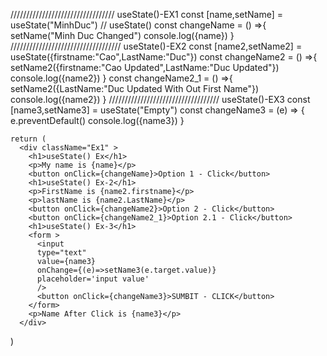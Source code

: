 ///////////////////////////////// useState()-EX1
const [name,setName] = useState("MinhDuc") // useState()
const changeName = () =>{
setName("Minh Duc Changed")
console.log({name})
}
/////////////////////////////////// useState()-EX2
const [name2,setName2] = useState({firstname:"Cao",LastName:"Duc"})
const changeName2 = () =>{
setName2({firstname:"Cao Updated",LastName:"Duc Updated"})
console.log({name2})
}
const changeName2_1 = () =>{
setName2({LastName:"Duc Updated With Out First Name"})
console.log({name2})
}
/////////////////////////////////// useState()-EX3
const [name3,setName3] = useState("Empty")
const changeName3 = (e) => {
e.preventDefault()
console.log({name3})
}

    return (
      <div className="Ex1" >
        <h1>useState() Ex</h1>
        <p>My name is {name}</p>
        <button onClick={changeName}>Option 1 - Click</button>
        <h1>useState() Ex-2</h1>
        <p>FirstName is {name2.firstname}</p>
        <p>lastName is {name2.LastName}</p>
        <button onClick={changeName2}>Option 2 - Click</button>
        <button onClick={changeName2_1}>Option 2.1 - Click</button>
        <h1>useState() Ex-3</h1>
        <form >
          <input
          type="text"
          value={name3}
          onChange={(e)=>setName3(e.target.value)}
          placeholder='input value'
          />
          <button onClick={changeName3}>SUMBIT - CLICK</button>
        </form>
        <p>Name After Click is {name3}</p>
      </div>

)
